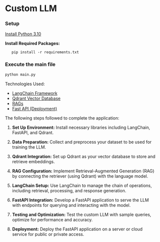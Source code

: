 # Custom LLM 

### Setup
[Install Python 3.10](https://www.python.org/downloads/release/python-3100/)

**Install Required Packages:**

```shell
   pip install -r requirements.txt
```

### Execute the main file 
```bash
python main.py
```

Technologies Used:
- [LangChain Framework ](https://www.langchain.com/)
- [Qdrant Vector Database](https://qdrant.tech/)
- [RAGs](https://aws.amazon.com/what-is/retrieval-augmented-generation/) 
- [Fast API (Deployment)](https://fastapi.tiangolo.com/) 

The following steps followed to complete the application: 
1. **Set Up Environment:** Install necessary libraries including LangChain, FastAPI, and Qdrant.

2. **Data Preparation:** Collect and preprocess your dataset to be used for training the LLM.

3. **Qdrant Integration:** Set up Qdrant as your vector database to store and retrieve embeddings.

4. **RAG Configuration:** Implement Retrieval-Augmented Generation (RAG) by connecting the retriever (using Qdrant) with the language model.

5. **LangChain Setup:** Use LangChain to manage the chain of operations, including retrieval, processing, and response generation.

6. **FastAPI Integration:** Develop a FastAPI application to serve the LLM with endpoints for querying and interacting with the model.

7. **Testing and Optimization:** Test the custom LLM with sample queries, optimize for performance and accuracy.

8. **Deployment:** Deploy the FastAPI application on a server or cloud service for public or private access.
